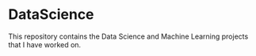 # DataScience

This repository contains the Data Science and Machine Learning projects that I have worked on. 
